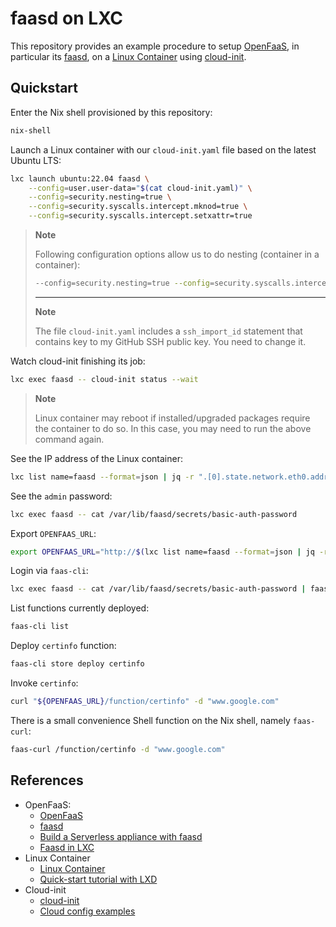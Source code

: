 # faasd on LXC

This repository provides an example procedure to setup [OpenFaaS], in particular
its [faasd], on a [Linux Container] using [cloud-init].

## Quickstart

Enter the Nix shell provisioned by this repository:

```sh
nix-shell
```

Launch a Linux container with our `cloud-init.yaml` file based on the latest
Ubuntu LTS:

```sh
lxc launch ubuntu:22.04 faasd \
    --config=user.user-data="$(cat cloud-init.yaml)" \
    --config=security.nesting=true \
    --config=security.syscalls.intercept.mknod=true \
    --config=security.syscalls.intercept.setxattr=true
```

> **Note**
>
> Following configuration options allow us to do nesting (container in a container):
>
> ```sh
> --config=security.nesting=true --config=security.syscalls.intercept.mknod=true --config=security.syscalls.intercept.setxattr=true
> ```
>
> ---
>
> **Note**
>
> The file `cloud-init.yaml` includes a `ssh_import_id` statement that contains
> key to my GitHub SSH public key. You need to change it.

Watch cloud-init finishing its job:

```sh
lxc exec faasd -- cloud-init status --wait
```

> **Note**
>
> Linux container may reboot if installed/upgraded packages require the
> container to do so. In this case, you may need to run the above command again.

See the IP address of the Linux container:

```sh
lxc list name=faasd --format=json | jq -r ".[0].state.network.eth0.addresses[]|select(.family == \"inet\")|.address"
```

See the `admin` password:

```sh
lxc exec faasd -- cat /var/lib/faasd/secrets/basic-auth-password
```

Export `OPENFAAS_URL`:

```sh
export OPENFAAS_URL="http://$(lxc list name=faasd --format=json | jq -r ".[0].state.network.eth0.addresses[]|select(.family == \"inet\")|.address"):8080"
```

Login via `faas-cli`:

```sh
lxc exec faasd -- cat /var/lib/faasd/secrets/basic-auth-password | faas-cli login --password-stdin
```

List functions currently deployed:

```sh
faas-cli list
```

Deploy `certinfo` function:

```sh
faas-cli store deploy certinfo
```

Invoke `certinfo`:

```sh
curl "${OPENFAAS_URL}/function/certinfo" -d "www.google.com"
```

There is a small convenience Shell function on the Nix shell, namely `faas-curl`:

```sh
faas-curl /function/certinfo -d "www.google.com"
```

## References

- OpenFaaS:
  - [OpenFaaS]
  - [faasd]
  - [Build a Serverless appliance with faasd]
  - [Faasd in LXC]
- Linux Container
  - [Linux Container]
  - [Quick-start tutorial with LXD]
- Cloud-init
  - [cloud-init]
  - [Cloud config examples]

<!-- REFERENCES -->

[OpenFaaS]: https://www.openfaas.com
[faasd]: https://github.com/openfaas/faasd
[Build a Serverless appliance with faasd]: https://blog.alexellis.io/deploy-serverless-faasd-with-cloud-init/
[Faasd in LXC]: https://dukemon.leetserve.com/posts/2020/02/faasd-in-lxc/
[Linux Container]: https://linuxcontainers.org
[Quick-start tutorial with LXD]: https://cloudinit.readthedocs.io/en/latest/tutorial/lxd.html
[cloud-init]: https://cloudinit.readthedocs.io
[Cloud config examples]: https://cloudinit.readthedocs.io/en/latest/reference/examples.html

